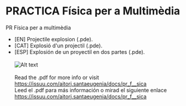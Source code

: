 # PRACTICA Física per a Multimèdia
PR Física per a multimèdia<br>
- [EN] Projectile explosion (.pde).
- [CAT] Explosió d'un projectil (.pde).
- [ESP] Explosión de un proyectil en dos partes (.pde).<br><br>
![Alt text](https://cloud.githubusercontent.com/assets/14861253/21195594/b72761e0-c234-11e6-854f-1cdfd41d4b57.png)
<br><br>
Read the .pdf for more info or visit https://issuu.com/aitorj.santaeugenia/docs/pr_f__sica<br>
Leed el .pdf para más información o mirad el siguiente enlace https://issuu.com/aitorj.santaeugenia/docs/pr_f__sica
